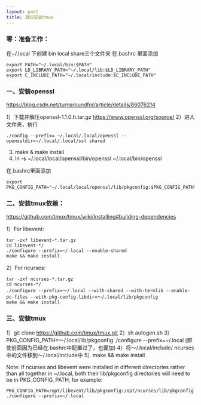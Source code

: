 ```yaml
---
layout: post
title: 源码安装tmux
---
```


### 零：准备工作：
在~/.local 下创建 bin local share三个文件夹
在.bashrc 里面添加
```
export PATH="~/.local/bin:$PATH"
export LD_LIBRARY_PATH="~/.local/lib:$LD_LIBRARY_PATH"
export C_INCLUDE_PATH="~/.local/include:$C_INCLUDE_PATH"
```

### 一、安装openssl
https://blog.csdn.net/turnaroundfor/article/details/86076214

1）下载并解压openssl-1.1.0.h.tar.gz    https://www.openssl.org/source/
2）进入文件夹，执行
```
./config --prefix= ~/.local/.local/openssl --openssldir=~/.local/.local/ssl shared
```
3) make & make install
4) ln -s ~/.local/local/openssl/bin/openssl ~/.local/bin/openssl

在.bashrc里面添加
```
export PKG_CONFIG_PATH="~/.local/local/openssl/lib/pkgconfig:$PKG_CONFIG_PATH"
```

### 二、安装tmux依赖：
https://github.com/tmux/tmux/wiki/Installing#building-dependencies

1）For libevent:
```
tar -zxf libevent-*.tar.gz
cd libevent-*/
./configure --prefix=~/.local --enable-shared
make && make install
```

2）For ncurses:
```
tar -zxf ncurses-*.tar.gz
cd ncurses-*/
./configure --prefix=～/.local --with-shared --with-termlib --enable-pc-files --with-pkg-config-libdir=～/.local/lib/pkgconfig
make && make install
```

### 三、安装tmux
1）git clone https://github.com/tmux/tmux.git
2）sh autogen.sh
3）PKG_CONFIG_PATH=～/.local/lib/pkgconfig ./configure --prefix=~/.local (即使前面因为已经在.bashrc中配置过了，也要加)
4）将～/.local/include/ ncurses中的文件移到～/.local/include中
5）make && make install

Note: If ncurses and libevent were installed in different directories rather than all together in ~/.local, both their lib/pkgconfig directories will need to be in PKG_CONFIG_PATH, for example:
```
PKG_CONFIG_PATH=/opt/libevent/lib/pkgconfig:/opt/ncurses/lib/pkgconfig ./configure --prefix=~/.local
```

